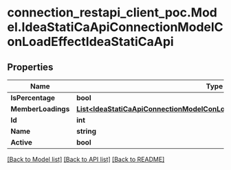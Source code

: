 # connection_restapi_client_poc.Model.IdeaStatiCaApiConnectionModelConLoadEffectIdeaStatiCaApi

## Properties

Name | Type | Description | Notes
------------ | ------------- | ------------- | -------------
**IsPercentage** | **bool** |  | [optional] 
**MemberLoadings** | [**List&lt;IdeaStatiCaApiConnectionModelConLoadEffectMemberLoadIdeaStatiCaApi&gt;**](IdeaStatiCaApiConnectionModelConLoadEffectMemberLoadIdeaStatiCaApi.md) |  | [optional] 
**Id** | **int** |  | [optional] 
**Name** | **string** |  | [optional] 
**Active** | **bool** |  | [optional] 

[[Back to Model list]](../README.md#documentation-for-models) [[Back to API list]](../README.md#documentation-for-api-endpoints) [[Back to README]](../README.md)

